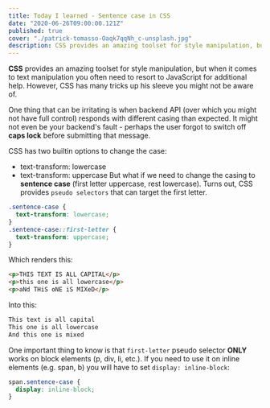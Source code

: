 ```yaml
---
title: Today I learned - Sentence case in CSS
date: "2020-06-26T09:00:00.121Z"
published: true
cover: "./patrick-tomasso-Oaqk7qqNh_c-unsplash.jpg"
description: CSS provides an amazing toolset for style manipulation, but when it comes to text manipulation you often need to resort to JavaScript for additional help. However, CSS has many tricks up his sleeve you might not be aware of.
---
```


**CSS** provides an amazing toolset for style manipulation, but when it comes to text manipulation you often need 
to resort to JavaScript for additional help. However, CSS has many tricks up his sleeve you might not be aware of.

One thing that can be irritating is when backend API (over which you might not have full control) responds with 
different casing than expected. It might not even be your backend's fault - perhaps the user forgot 
to switch off **caps lock** before submitting that message.

CSS has two builtin options to change the case:
* text-transform: lowercase
* text-transform: uppercase
But what if we need to change the casing to **sentence case** (first letter uppercase, rest lowercase).
Turns out, CSS provides `pseudo selectors` that can target the first letter.

```css
.sentence-case {
  text-transform: lowercase;
}
.sentence-case::first-letter {
  text-transform: uppercase;
}
```

Which renders this:

```html
<p>THIS TEXT IS ALL CAPITAL</p>
<p>this one is all lowercase</p>
<p>aNd THiS oNE iS MIXeD</p>
```

Into this:

```html
This text is all capital
This one is all lowercase
And this one is mixed
```

One important thing to know is that `first-letter` pseudo selector **ONLY** works on block elements (p, div, li, etc.).
If you need to use it on inline elements (e.g. span, b) you will have to set `display: inline-block`:

```css
span.sentence-case {
  display: inline-block;
}
```

